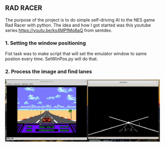 ## RAD RACER 
The purpose of the project is to do simple self-driving AI to the NES game Rad Racer with python. The idea and how I got started was this youtube series https://youtu.be/ks4MPfMq8aQ from sentdex.



### 1. Setting the window positioning
Fist task was to make script that will set the emulator window to same postion every time. SetWinPos.py will do that.

### 2. Process the image and find lanes
![alt text](https://github.com/PaavoR/Rad-Racer/blob/master/images/lanelines.jpg)
